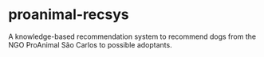 # proanimal-recsys
A knowledge-based recommendation system to recommend dogs from the NGO ProAnimal São Carlos to possible adoptants.
